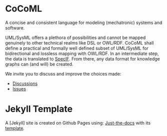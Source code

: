 # CoCoML

A concise and consistent language for modeling (mechatronic) systems and software. 

UML/SysML offers a plethora of possibilities and cannot be mapped genuinely to other technical realms like DSL or OWL/RDF. 
CoCoML shall define a practical and formally well defined subset of UML/SysML for bidirectional and lossless mapping with OWL/RDF. 
In an intermediate step, the data is translated to [SpecIF](https://specif.de). From there, any data format for knowledge graphs can (and will) be created.

We invite you to discuss and improve the choices made:
- [Discussions](https://github.com/GfSE/CoCoML/discussions)
- [Issues](https://github.com/GfSE/CoCoML/issues)


# Jekyll Template

A [Jekyll] site is created on Github Pages using: [Just-the-docs](https://github.com/just-the-docs/just-the-docs) with its [template](https://github.com/just-the-docs/just-the-docs-template). 
